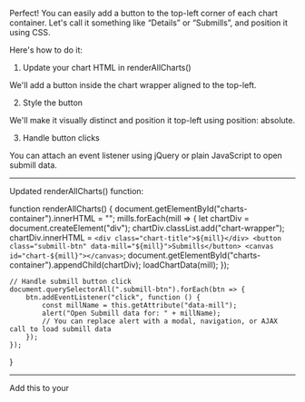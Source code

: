 Perfect! You can easily add a button to the top-left corner of each chart container. Let's call it something like “Details” or “Submills”, and position it using CSS.

Here's how to do it:

1. Update your chart HTML in renderAllCharts()

We'll add a button inside the chart wrapper aligned to the top-left.

2. Style the button

We'll make it visually distinct and position it top-left using position: absolute.

3. Handle button clicks

You can attach an event listener using jQuery or plain JavaScript to open submill data.


---

Updated renderAllCharts() function:

function renderAllCharts() {
    document.getElementById("charts-container").innerHTML = "";
    mills.forEach(mill => {
        let chartDiv = document.createElement("div");
        chartDiv.classList.add("chart-wrapper");
        chartDiv.innerHTML = `
            <div class="chart-title">${mill}</div>
            <button class="submill-btn" data-mill="${mill}">Submills</button>
            <canvas id="chart-${mill}"></canvas>
        `;
        document.getElementById("charts-container").appendChild(chartDiv);
        loadChartData(mill);
    });

    // Handle submill button click
    document.querySelectorAll(".submill-btn").forEach(btn => {
        btn.addEventListener("click", function () {
            const millName = this.getAttribute("data-mill");
            alert("Open Submill data for: " + millName);
            // You can replace alert with a modal, navigation, or AJAX call to load submill data
        });
    });
}


---

Add this to your <style> section:

.submill-btn {
    position: absolute;
    top: 10px;
    left: 10px;
    z-index: 10;
    padding: 5px 10px;
    background-color: darkorange;
    color: white;
    border: none;
    cursor: pointer;
    border-radius: 5px;
    font-size: 12px;
}


---

Result:

You’ll now have a “Submills” button at the top-left of each chart card. When clicked, you can show a modal, navigate to a new page, or load sub-chart data dynamically.

Need help showing a modal with submill charts or loading them on the same page?

